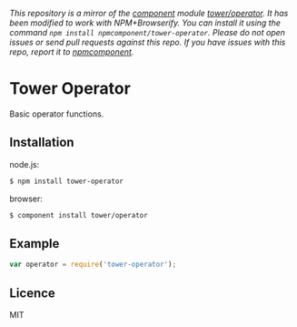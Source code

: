 *This repository is a mirror of the [component](http://component.io) module [tower/operator](http://github.com/tower/operator). It has been modified to work with NPM+Browserify. You can install it using the command `npm install npmcomponent/tower-operator`. Please do not open issues or send pull requests against this repo. If you have issues with this repo, report it to [npmcomponent](https://github.com/airportyh/npmcomponent).*
# Tower Operator

Basic operator functions.

## Installation

node.js:

```bash
$ npm install tower-operator
```

browser:

```bash
$ component install tower/operator
```

## Example

```js
var operator = require('tower-operator');
```

## Licence

MIT
